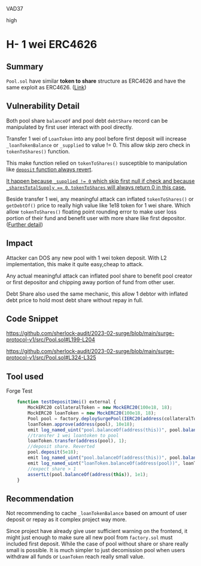 VAD37

high

# H- 1 wei ERC4626

## Summary

`Pool.sol` have similar **token to share** structure as ERC4626 and have the same exploit as ERC4626. ([Link](https://github.com/transmissions11/solmate/issues/178))

## Vulnerability Detail

Both pool share `balanceOf` and pool debt `debtShare` record can be manipulated by first user interact with pool directly.

Transfer 1 wei of `LoanToken` into any pool before first deposit will increase `_loanTokenBalance` or `_supplied` to value != 0. This allow skip zero check in `tokenToShares()` function.

This make function relied on `tokenToShares()` susceptible to manipulation like [`deposit` function  always revert](https://github.com/sherlock-audit/2023-02-surge/blob/main/surge-protocol-v1/src/Pool.sol#L324).

[It happen because `_supplied != 0` which skip first null if check and because `_sharesTotalSupply == 0`. `tokenToShares` will always return 0 in this case.](https://github.com/sherlock-audit/2023-02-surge/blob/main/surge-protocol-v1/src/Pool.sol#L199-L204)

Beside transfer 1 wei, any meaningful attack can inflated `tokenToShares()` or `getDebtOf()` price to really high value like 1e18 token for 1 wei share. Which allow `tokenToShares()` floating point rounding error to make user loss portion of their fund and benefit user with more share like first depositor. ([Further detail](https://github.com/transmissions11/solmate/issues/178))

## Impact

Attacker can DOS any new pool with 1 wei token deposit. With L2 implementation, this make it quite easy,cheap to attack.

Any actual meaningful attack can inflated pool share to benefit pool creator or first depositor and chipping away portion of fund from other user.

Debt Share also used the same mechanic, this allow 1 debtor with inflated debt price to hold most debt share without repay in full.

## Code Snippet

<https://github.com/sherlock-audit/2023-02-surge/blob/main/surge-protocol-v1/src/Pool.sol#L199-L204>

<https://github.com/sherlock-audit/2023-02-surge/blob/main/surge-protocol-v1/src/Pool.sol#L324-L325>

## Tool used

Forge Test
```js
    function testDeposit1Wei() external {        
        MockERC20 collateralToken = new MockERC20(100e18, 18);
        MockERC20 loanToken = new MockERC20(100e18, 18);
        Pool pool = factory.deploySurgePool(IERC20(address(collateralToken)), IERC20(address(loanToken)), 1e18, 0.8e18, 1e15, 1e15, 0.1e18, 0.4e18, 0.6e18);
        loanToken.approve(address(pool), 10e18);
        emit log_named_uint("pool.balanceOf(address(this))", pool.balanceOf(address(this)));
        //transfer 1 wei loantoken to pool
        loanToken.transfer(address(pool), 1);
        //deposit share. Reverted
        pool.deposit(5e18);
        emit log_named_uint("pool.balanceOf(address(this))", pool.balanceOf(address(this)));
        emit log_named_uint("loanToken.balanceOf(address(pool))", loanToken.balanceOf(address(pool)));
        //expect share > 1
        assertLt(pool.balanceOf(address(this)), 1e1);
    }
```

## Recommendation

Not recommending to cache `_loanTokenBalance` based on amount of user deposit or repay as it complex project way more.

Since project have already give user sufficient warning on the frontend, it might just enough to make sure all new pool from `factory.sol` must included first deposit.
While the case of pool without share or share really small is possible. It is much simpler to just decomission pool when users withdraw all funds or `LoanToken` reach really small value.
